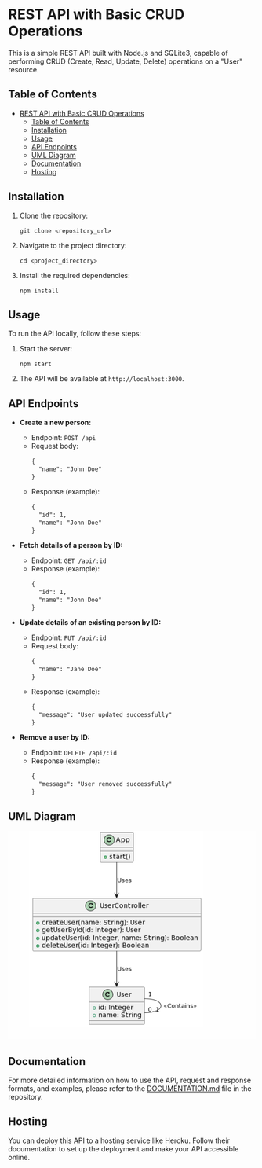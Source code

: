 # REST API with Basic CRUD Operations

This is a simple REST API built with Node.js and SQLite3, capable of performing CRUD (Create, Read, Update, Delete) operations on a "User" resource.

## Table of Contents

- [REST API with Basic CRUD Operations](#rest-api-with-basic-crud-operations)
  - [Table of Contents](#table-of-contents)
  - [Installation](#installation)
  - [Usage](#usage)
  - [API Endpoints](#api-endpoints)
  - [UML Diagram](#uml-diagram)
  - [Documentation](#documentation)
  - [Hosting](#hosting)

## Installation

1. Clone the repository:
   ```
   git clone <repository_url>
   ```

2. Navigate to the project directory:
   ```
   cd <project_directory>
   ```

3. Install the required dependencies:
   ```
   npm install
   ```

## Usage

To run the API locally, follow these steps:

1. Start the server:
   ```
   npm start
   ```

2. The API will be available at `http://localhost:3000`.

## API Endpoints

- **Create a new person:**

  - Endpoint: `POST /api`
  - Request body:
    ```
    {
      "name": "John Doe"
    }
    ```
  - Response (example):
    ```
    {
      "id": 1,
      "name": "John Doe"
    }
    ```

- **Fetch details of a person by ID:**

  - Endpoint: `GET /api/:id`
  - Response (example):
    ```
    {
      "id": 1,
      "name": "John Doe"
    }
    ```

- **Update details of an existing person by ID:**

  - Endpoint: `PUT /api/:id`
  - Request body:
    ```
    {
      "name": "Jane Doe"
    }
    ```
  - Response (example):
    ```
    {
      "message": "User updated successfully"
    }
    ```

- **Remove a user by ID:**

  - Endpoint: `DELETE /api/:id`
  - Response (example):
    ```
    {
      "message": "User removed successfully"
    }
    ```

## UML Diagram

![Alt text](image-1.png)

## Documentation

For more detailed information on how to use the API, request and response formats, and examples, please refer to the [DOCUMENTATION.md](DOCUMENTATION.md) file in the repository.

## Hosting

You can deploy this API to a hosting service like Heroku. Follow their documentation to set up the deployment and make your API accessible online.

